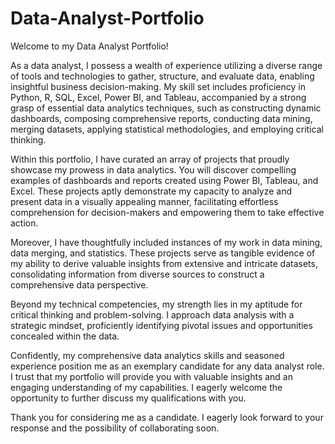 # Data-Analyst-Portfolio

Welcome to my Data Analyst Portfolio!

As a data analyst, I possess a wealth of experience utilizing a diverse range of tools and technologies to gather, structure, and evaluate data, enabling insightful business decision-making. My skill set includes proficiency in Python, R, SQL, Excel, Power BI, and Tableau, accompanied by a strong grasp of essential data analytics techniques, such as constructing dynamic dashboards, composing comprehensive reports, conducting data mining, merging datasets, applying statistical methodologies, and employing critical thinking.

Within this portfolio, I have curated an array of projects that proudly showcase my prowess in data analytics. You will discover compelling examples of dashboards and reports created using Power BI, Tableau, and Excel. These projects aptly demonstrate my capacity to analyze and present data in a visually appealing manner, facilitating effortless comprehension for decision-makers and empowering them to take effective action.

Moreover, I have thoughtfully included instances of my work in data mining, data merging, and statistics. These projects serve as tangible evidence of my ability to derive valuable insights from extensive and intricate datasets, consolidating information from diverse sources to construct a comprehensive data perspective.

Beyond my technical competencies, my strength lies in my aptitude for critical thinking and problem-solving. I approach data analysis with a strategic mindset, proficiently identifying pivotal issues and opportunities concealed within the data.

Confidently, my comprehensive data analytics skills and seasoned experience position me as an exemplary candidate for any data analyst role. I trust that my portfolio will provide you with valuable insights and an engaging understanding of my capabilities. I eagerly welcome the opportunity to further discuss my qualifications with you.

Thank you for considering me as a candidate. I eagerly look forward to your response and the possibility of collaborating soon.
